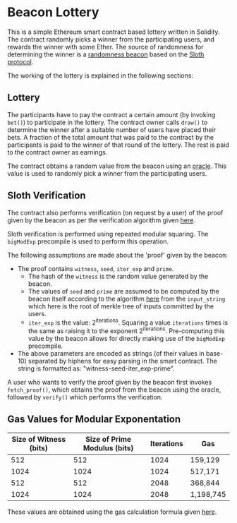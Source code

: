 # Beacon Lottery

This is a simple Ethereum smart contract based lottery written in Solidity. The contract randomly picks a winner from the participating users, and rewards the winner with some Ether. The source of randomness for determining the winner is a [randomness beacon](http://www.copenhagen-interpretation.com/home/cryptography/cryptographic-beacons) based on the [Sloth protocol](https://eprint.iacr.org/2015/366).

The working of the lottery is explained in the following sections:

## Lottery

The participants have to pay the contract a certain amount (by invoking `bet()`) to participate in the lottery. 
The contract owner calls `draw()` to determine the winner after a suitable number of users have placed their bets. A fraction of the total amount that was paid to the contract by the participants is paid to the winner of that round of the lottery. The rest is paid to the contract owner as earnings.

The contract obtains a random value from the beacon using an [oracle](www.oraclize.it). This value is used to randomly pick a winner from the participating users.

## Sloth Verification

The contract also performs verification (on request by a user) of the proof given by the beacon as per the verification algorithm given [here](https://github.com/randomchain/pysloth/blob/3ed53be7cb4da03aa83b4799729151454aa934a1/sloth.c#L200).

Sloth verification is performed using repeated modular squaring. The `bigModExp` precompile is used to perform this operation.

The following assumptions are made about the 'proof' given by the beacon:
- The proof contains `witness`, `seed`, `iter_exp` and `prime`.
    - The hash of the `witness` is the random value generated by the beacon.
    - The values of `seed` and `prime` are assumed to be computed by the beacon itself according to the algorithm [here](https://github.com/randomchain/pysloth/blob/3ed53be7cb4da03aa83b4799729151454aa934a1/sloth.c#L99) from the `input_string` which here is the root of merkle tree of inputs committed by the users.
    - `iter_exp` is the value: 2<sup>iterations</sup>. Squaring a value `iterations` times is the same as raising it to the exponent 2<sup>iterations</sup>. Pre-computing this value by the beacon allows for directly making use of the `bigModExp` precompile.
- The above parameters are encoded as strings (of their values in base-10) separated by hiphens for easy parsing in the smart contract. The string is formatted as: "witness-seed-iter_exp-prime".

A user who wants to verify the proof given by the beacon first invokes `fetch_proof()`, which obtains the proof from the beacon using the oracle, followed by `verify()` which performs the verification.

## Gas Values for Modular Exponentation

| Size of Witness (bits) | Size of Prime Modulus (bits) | Iterations | Gas       |
|------------------------|------------------------------|------------|-----------|
| 512                    | 512                          | 1024       | 159,129   |
| 1024                   | 1024                         | 1024       | 517,171   |
| 512                    | 512                          | 2048       | 368,844   |
| 1024                   | 1024                         | 2048       | 1,198,745 |

These values are obtained using the gas calculation formula given [here](https://eips.ethereum.org/EIPS/eip-198).
